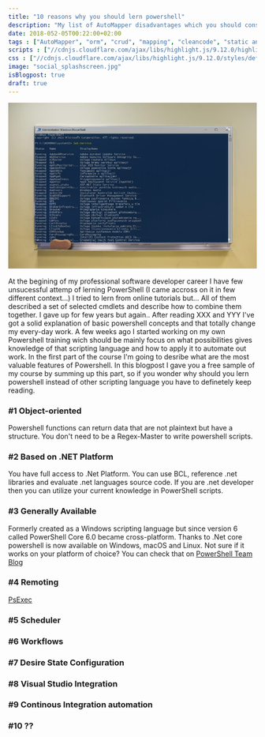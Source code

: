 ```yaml
---
title: "10 reasons why you should lern powershell"
description: "My list of AutoMapper disadvantages which you should consider before using it in your project."
date: 2018-052-05T00:22:00+02:00
tags : ["AutoMapper", "orm", "crud", "mapping", "cleancode", "static analysis"]
scripts : ["//cdnjs.cloudflare.com/ajax/libs/highlight.js/9.12.0/highlight.min.js", "//cdnjs.cloudflare.com/ajax/libs/fitvids/1.2.0/jquery.fitvids.min.js"]
css : ["//cdnjs.cloudflare.com/ajax/libs/highlight.js/9.12.0/styles/default.min.css"]
image: "social_splashscreen.jpg"
isBlogpost: true
draft: true
---
```

![splashscreen](splashscreen.jpg)

At the begining of my professional software developer career I have few unsucessful attemp of lerning PowerShell (I came accross on it in few different context...) I tried to lern from online tutorials but... All of them described a set of selected cmdlets and describe how to combine them together. I gave up for few years but again.. After reading XXX and YYY I've got a solid explanation of basic powershell concepts and that totally change my every-day work. A few weeks ago I started working on my own Powershell training wich should be mainly focus on what possibilities gives knowledge of that scripting language and how to apply it to automate out work. In the first part of the course I'm going to desribe what are the most valuable features of Powershell. In this blogpost I gave you a free sample of my course by summing up this part, so if you wonder why should you lern powershell instead of other scripting language you have to definetely keep reading.

### #1 Object-oriented 

Powershell functions can return data that are not plaintext but have a structure. You don't need to be a Regex-Master to write powershell scripts.

### #2 Based on .NET Platform

You have full access to .Net Platform. You can use BCL, reference .net libraries and evaluate .net languages source code. If you are .net developer then you can utilize your current knowledge in PowerShell scripts.

### #3 Generally Available

Formerly created as a Windows scripting language but since version 6 called PowerShell Core 6.0 became cross-platform. Thanks to .Net core powershell is now available on Windows, macOS and Linux. Not sure if it works on your platform of choice? You can check that on [PowerShell Team Blog](https://blogs.msdn.microsoft.com/powershell/2018/01/10/powershell-core-6-0-generally-available-ga-and-supported/)

### #4 Remoting
[PsExec](https://docs.microsoft.com/en-us/sysinternals/downloads/psexec)

### #5 Scheduler

### #6 Workflows

### #7 Desire State Configuration

### #8 Visual Studio Integration 

### #9 Continous Integration automation

### #10 ??